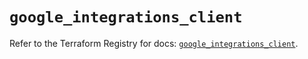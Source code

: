 # `google_integrations_client`

Refer to the Terraform Registry for docs: [`google_integrations_client`](https://registry.terraform.io/providers/hashicorp/google-beta/6.1.0/docs/resources/google_integrations_client).
